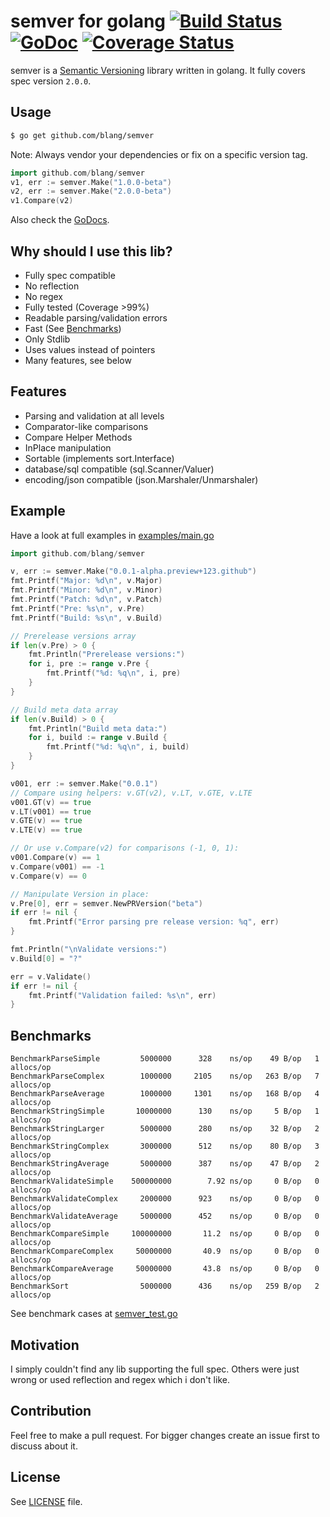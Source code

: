semver for golang [![Build Status](https://drone.io/github.com/blang/semver/status.png)](https://drone.io/github.com/blang/semver/latest) [![GoDoc](https://godoc.org/github.com/blang/semver?status.png)](https://godoc.org/github.com/blang/semver) [![Coverage Status](https://img.shields.io/coveralls/blang/semver.svg)](https://coveralls.io/r/blang/semver?branch=master)
======

semver is a [Semantic Versioning](http://semver.org/) library written in golang. It fully covers spec version `2.0.0`.

Usage
-----
```bash
$ go get github.com/blang/semver
```
Note: Always vendor your dependencies or fix on a specific version tag.

```go
import github.com/blang/semver
v1, err := semver.Make("1.0.0-beta")
v2, err := semver.Make("2.0.0-beta")
v1.Compare(v2)
```

Also check the [GoDocs](http://godoc.org/github.com/blang/semver).

Why should I use this lib?
-----

- Fully spec compatible
- No reflection
- No regex
- Fully tested (Coverage >99%)
- Readable parsing/validation errors
- Fast (See [Benchmarks](#benchmarks))
- Only Stdlib
- Uses values instead of pointers
- Many features, see below


Features
-----

- Parsing and validation at all levels
- Comparator-like comparisons
- Compare Helper Methods
- InPlace manipulation
- Sortable (implements sort.Interface)
- database/sql compatible (sql.Scanner/Valuer)
- encoding/json compatible (json.Marshaler/Unmarshaler)


Example
-----

Have a look at full examples in [examples/main.go](examples/main.go)

```go
import github.com/blang/semver

v, err := semver.Make("0.0.1-alpha.preview+123.github")
fmt.Printf("Major: %d\n", v.Major)
fmt.Printf("Minor: %d\n", v.Minor)
fmt.Printf("Patch: %d\n", v.Patch)
fmt.Printf("Pre: %s\n", v.Pre)
fmt.Printf("Build: %s\n", v.Build)

// Prerelease versions array
if len(v.Pre) > 0 {
    fmt.Println("Prerelease versions:")
    for i, pre := range v.Pre {
        fmt.Printf("%d: %q\n", i, pre)
    }
}

// Build meta data array
if len(v.Build) > 0 {
    fmt.Println("Build meta data:")
    for i, build := range v.Build {
        fmt.Printf("%d: %q\n", i, build)
    }
}

v001, err := semver.Make("0.0.1")
// Compare using helpers: v.GT(v2), v.LT, v.GTE, v.LTE
v001.GT(v) == true
v.LT(v001) == true
v.GTE(v) == true
v.LTE(v) == true

// Or use v.Compare(v2) for comparisons (-1, 0, 1):
v001.Compare(v) == 1
v.Compare(v001) == -1
v.Compare(v) == 0

// Manipulate Version in place:
v.Pre[0], err = semver.NewPRVersion("beta")
if err != nil {
    fmt.Printf("Error parsing pre release version: %q", err)
}

fmt.Println("\nValidate versions:")
v.Build[0] = "?"

err = v.Validate()
if err != nil {
    fmt.Printf("Validation failed: %s\n", err)
}
```

Benchmarks
-----

    BenchmarkParseSimple         5000000      328    ns/op    49 B/op   1 allocs/op
    BenchmarkParseComplex        1000000     2105    ns/op   263 B/op   7 allocs/op
    BenchmarkParseAverage        1000000     1301    ns/op   168 B/op   4 allocs/op
    BenchmarkStringSimple       10000000      130    ns/op     5 B/op   1 allocs/op
    BenchmarkStringLarger        5000000      280    ns/op    32 B/op   2 allocs/op
    BenchmarkStringComplex       3000000      512    ns/op    80 B/op   3 allocs/op
    BenchmarkStringAverage       5000000      387    ns/op    47 B/op   2 allocs/op
    BenchmarkValidateSimple    500000000        7.92 ns/op     0 B/op   0 allocs/op
    BenchmarkValidateComplex     2000000      923    ns/op     0 B/op   0 allocs/op
    BenchmarkValidateAverage     5000000      452    ns/op     0 B/op   0 allocs/op
    BenchmarkCompareSimple     100000000       11.2  ns/op     0 B/op   0 allocs/op
    BenchmarkCompareComplex     50000000       40.9  ns/op     0 B/op   0 allocs/op
    BenchmarkCompareAverage     50000000       43.8  ns/op     0 B/op   0 allocs/op
    BenchmarkSort                5000000      436    ns/op   259 B/op   2 allocs/op

See benchmark cases at [semver_test.go](semver_test.go)


Motivation
-----

I simply couldn't find any lib supporting the full spec. Others were just wrong or used reflection and regex which i don't like.


Contribution
-----

Feel free to make a pull request. For bigger changes create an issue first to discuss about it.


License
-----

See [LICENSE](LICENSE) file.
